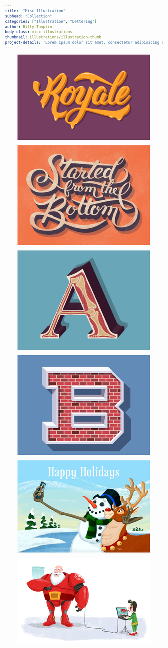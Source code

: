 ```yaml
---
title:  "Misc Illustration"
subhead: "Collection"
categories: ["Illustration", "Lettering"]
author: Billy Tamplin
body-class: misc-illustrations
thumbnail: illustrations/illustration-thumb
project-details: 'Lorem ipsum dolor sit amet, consectetur adipisicing elit, sed do eiusmod tempor incididunt ut labore et dolore magna aliqua. Ut enim ad minim veniam, quis nostrud exercitation ullamco laboris nisi ut aliquip ex ea commodo consequat.'
---
```


<section class="container">
  <div class="row">
    <figure class="col-sm-6">
      <img src="../img/illustrations/royale-big.png" alt="">
    </figure>
    <figure class="col-sm-6">
      <img src="../img/illustrations/sftb-big.jpg" alt="">
    </figure>
  </div>
  <div class="row">
    <figure class="col-sm-6">
      <img src="../img/illustrations/alpha-a.png" alt="">
    </figure>
    <figure class="col-sm-6">
      <img src="../img/illustrations/alpha-b.png" alt="">
    </figure>
  </div>
  <div class="row">
    <figure>
      <img src="../img/illustrations/happy-holidays.jpg" alt="">
    </figure>
    <figure>
      <img src="../img/illustrations/santa-suit.png" alt="">
    </figure>
  </div>
</section>
